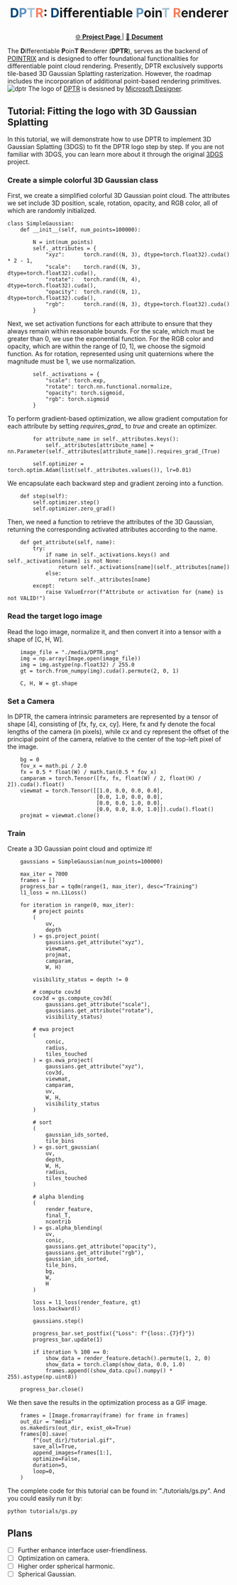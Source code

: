 # <p align="center"><font color="#024376">D</font><font color="#5c92be">P</font><font color="#a1c0d4">T</font><font color="#f87e5d">R</font>: <font color="#024376">D</font>ifferentiable <font color="#5c92be">P</font>oin<font color="#a1c0d4">T</font> <font color="#f87e5d">R</font>enderer</p>

<!-- ```
 ____  ____ _____ ____  
|  _ \|  _ \_   _|  _ \ 
| | | | |_) || | | |_) |
| |_| |  __/ | | |  _ < 
|____/|_|    |_| |_| \_\
``` -->
<p align="center">
    <a href="">🌐 <b> Project Page </b> </a> | 
    <a href="">📰 <b> Document </b> </a>
</p>


The **D**ifferentiable **P**oin**T** **R**enderer (**DPTR**), serves as the backend of [POINTRIX]() and is designed to offer foundational functionalities for differentiable point cloud rendering. Presently, DPTR exclusively supports tile-based 3D Gaussian Splatting rasterization. However, the roadmap includes the incorporation of additional point-based rendering primitives.
![dptr](media/media.gif)
The logo of [DPTR](https://www.bing.com/images/create/an-icon-for-dpt-renderer2c-differentiable-point-ren/1-65a7c65dbd784e72913e5d80f9668a52?id=eJ9o1BS%2bV5BbgdDmGXi7jg%3d%3d&view=detailv2&idpp=genimg&noidpclose=1&FORM=SYDBIC) is desisned by [Microsoft Designer](https://designer.microsoft.com/).

## Tutorial: Fitting the logo with 3D Gaussian Splatting
In this tutorial, we will demonstrate how to use DPTR to implement 3D Gaussian Splatting (3DGS) to fit the DPTR logo step by step. If you are not familiar with 3DGS, you can learn more about it through the original [3DGS](https://repo-sam.inria.fr/fungraph/3d-gaussian-splatting/) project.

### Create a simple colorful 3D Gaussian class
First, we create a simplified colorful 3D Gaussian point cloud. The attributes we set include 3D position, scale, rotation, opacity, and RGB color, all of which are randomly initialized.
```[python]
class SimpleGaussian:
    def __init__(self, num_points=100000):
        
        N = int(num_points)
        self._attributes = {
            "xyz":      torch.rand((N, 3), dtype=torch.float32).cuda() * 2 - 1,
            "scale":    torch.rand((N, 3), dtype=torch.float32).cuda(),
            "rotate":   torch.rand((N, 4), dtype=torch.float32).cuda(),
            "opacity":  torch.rand((N, 1), dtype=torch.float32).cuda(),
            "rgb":      torch.rand((N, 3), dtype=torch.float32).cuda()
        }
```

Next, we set activation functions for each attribute to ensure that they always remain within reasonable bounds. For the scale, which must be greater than 0, we use the exponential function. For the RGB color and opacity, which are within the range of [0, 1], we choose the sigmoid function. As for rotation, represented using unit quaternions where the magnitude must be 1, we use normalization.
```[python]
        self._activations = {
            "scale": torch.exp,
            "rotate": torch.nn.functional.normalize,
            "opacity": torch.sigmoid,
            "rgb": torch.sigmoid
        }
```

To perform gradient-based optimization, we allow gradient computation for each attribute by setting *requires_grad_* to *true* and create an optimizer.
```[python]
        for attribute_name in self._attributes.keys():
            self._attributes[attribute_name] = nn.Parameter(self._attributes[attribute_name]).requires_grad_(True)
        
        self.optimizer = torch.optim.Adam(list(self._attributes.values()), lr=0.01)
```

We encapsulate each backward step and gradient zeroing into a function.
```[python]
    def step(self):
        self.optimizer.step()
        self.optimizer.zero_grad()
```

Then, we need a function to retrieve the attributes of the 3D Gaussian, returning the corresponding activated attributes according to the name.
```[python]
    def get_attribute(self, name):
        try:
            if name in self._activations.keys() and self._activations[name] is not None:
                return self._activations[name](self._attributes[name])
            else:
                return self._attributes[name]
        except:
            raise ValueError(f"Attribute or activation for {name} is not VALID!")
```

### Read the target logo image
Read the logo image, normalize it, and then convert it into a tensor with a shape of [C, H, W].
```[python]
    image_file = "./media/DPTR.png"
    img = np.array(Image.open(image_file))
    img = img.astype(np.float32) / 255.0
    gt = torch.from_numpy(img).cuda().permute(2, 0, 1)
    
    C, H, W = gt.shape
```

### Set a Camera
In DPTR, the camera intrinsic parameters are represented by a tensor of shape [4], consisting of [fx, fy, cx, cy]. Here, fx and fy denote the focal lengths of the camera (in pixels), while cx and cy represent the offset of the principal point of the camera, relative to the center of the top-left pixel of the image.
```[python]
    bg = 0
    fov_x = math.pi / 2.0
    fx = 0.5 * float(W) / math.tan(0.5 * fov_x)
    camparam = torch.Tensor([fx, fx, float(W) / 2, float(H) / 2]).cuda().float()
    viewmat = torch.Tensor([[1.0, 0.0, 0.0, 0.0],
                            [0.0, 1.0, 0.0, 0.0],
                            [0.0, 0.0, 1.0, 0.0],
                            [0.0, 0.0, 8.0, 1.0]]).cuda().float()
    projmat = viewmat.clone()
```

### Train
Create a 3D Gaussian point cloud and optimize it!
```[python]
    gaussians = SimpleGaussian(num_points=100000)

    max_iter = 7000
    frames = []
    progress_bar = tqdm(range(1, max_iter), desc="Training")
    l1_loss = nn.L1Loss()

    for iteration in range(0, max_iter):
        # project points
        (
            uv,
            depth 
        ) = gs.project_point(
            gaussians.get_attribute("xyz"), 
            viewmat, 
            projmat,
            camparam,
            W, H)
        
        visibility_status = depth != 0
        
        # compute cov3d
        cov3d = gs.compute_cov3d(
            gaussians.get_attribute("scale"), 
            gaussians.get_attribute("rotate"), 
            visibility_status)
        
        # ewa project
        (
            conic, 
            radius, 
            tiles_touched
        ) = gs.ewa_project(
            gaussians.get_attribute("xyz"),
            cov3d, 
            viewmat,
            camparam,
            uv,
            W, H,
            visibility_status
        )
        
        # sort
        (
            gaussian_ids_sorted, 
            tile_bins
        ) = gs.sort_gaussian(
            uv, 
            depth, 
            W, H, 
            radius, 
            tiles_touched
        )
        
        # alpha blending
        (
            render_feature, 
            final_T, 
            ncontrib
        ) = gs.alpha_blending(
            uv, 
            conic, 
            gaussians.get_attribute("opacity"), 
            gaussians.get_attribute("rgb"), 
            gaussian_ids_sorted, 
            tile_bins, 
            bg, 
            W, 
            H
        )
        
        loss = l1_loss(render_feature, gt)
        loss.backward()
        
        gaussians.step()
        
        progress_bar.set_postfix({"Loss": f"{loss:.{7}f}"})
        progress_bar.update(1)
        
        if iteration % 100 == 0:
            show_data = render_feature.detach().permute(1, 2, 0)
            show_data = torch.clamp(show_data, 0.0, 1.0)
            frames.append((show_data.cpu().numpy() * 255).astype(np.uint8))
    
    progress_bar.close()
```

We then save the results in the optimization process as a GIF image.
```[python]
    frames = [Image.fromarray(frame) for frame in frames]
    out_dir = "media"
    os.makedirs(out_dir, exist_ok=True)
    frames[0].save(
        f"{out_dir}/tutorial.gif",
        save_all=True,
        append_images=frames[1:],
        optimize=False,
        duration=5,
        loop=0,
    )
```

The complete code for this tutorial can be found in: "./tutorials/gs.py". And you could easily run it by:
```[shell]
python tutorials/gs.py
```

## Plans
- [ ] Further enhance interface user-friendliness.
- [ ] Optimization on camera.
- [ ] Higher order spherical harmonic.
- [ ] Spherical Gaussian.
